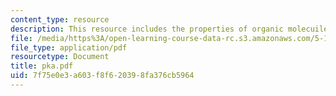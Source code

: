 ```yaml
---
content_type: resource
description: This resource includes the properties of organic molecuiles.
file: /media/https%3A/open-learning-course-data-rc.s3.amazonaws.com/5-12-organic-chemistry-i-spring-2005/7f75e0e3a603f8f620398fa376cb5964_pka.pdf
file_type: application/pdf
resourcetype: Document
title: pka.pdf
uid: 7f75e0e3-a603-f8f6-2039-8fa376cb5964
---
```

